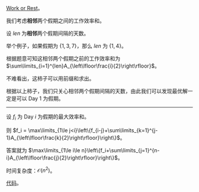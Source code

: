 [Work or Rest](https://www.luogu.com.cn/problem/AT_abc285_e)。

我们考虑**相邻**两个假期之间的工作效率和。

设 $len$ 为**相邻**两个假期间隔的天数。

举个例子，如果假期为 $\{1, 3, 7\}$，那么 $len$ 为 $\{1, 4\}$。

根据题意可知这相邻两个假期之前的工作效率和为 $\sum\limits_{i=1}^{len}A_{\left\lfloor\frac{i}{2}\right\rfloor}$。

不难看出，这柿子可以用前缀和求出。

根据以上柿子，我们只关心相邻两个假期间隔的天数，由此我们可以发现最优解一定是可以 $\text{Day}\ 1$ 为假期。

-----

设 $f_i$ 为 $\text{Day}\ i$ 为假期的最大效率和。

则 $f_i = \max\limits_{1\le j<i}\left\{f_{i-j}+\sum\limits_{k=1}^{j-1}A_{\left\lfloor\frac{k}{2}\right\rfloor}\right\}$。

答案就为 $\max\limits_{1\le i\le n}\left\{f_i+\sum\limits_{j=1}^{n-i}A_{\left\lfloor\frac{j}{2}\right\rfloor}\right\}$。

时间复杂度：$\mathcal O(n^2)$。

[代码](https://atcoder.jp/contests/abc285/submissions/38095403)。